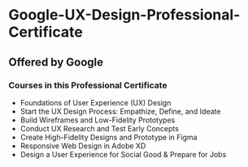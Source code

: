 # Google-UX-Design-Professional-Certificate
## Offered by Google

### Courses in this Professional Certificate
- Foundations of User Experience (UX) Design
- Start the UX Design Process: Empathize, Define, and Ideate
- Build Wireframes and Low-Fidelity Prototypes
- Conduct UX Research and Test Early Concepts
- Create High-Fidelity Designs and Prototype in Figma
- Responsive Web Design in Adobe XD
- Design a User Experience for Social Good & Prepare for Jobs

